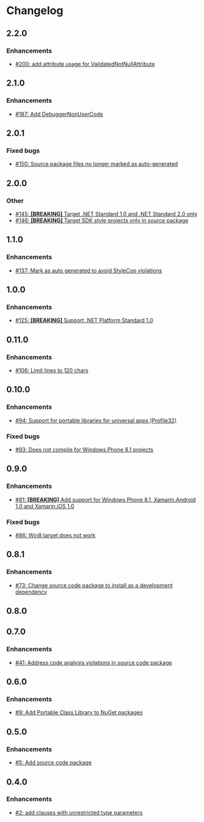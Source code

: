 # Changelog

## 2.2.0

### Enhancements

- [#200: add attribute usage for ValidatedNotNullAttribute](https://github.com/adamralph/liteguard/pull/200)

## 2.1.0

### Enhancements

- [#187: Add DebuggerNonUserCode](https://github.com/adamralph/liteguard/pull/187)

## 2.0.1

### Fixed bugs

- [#150: Source package files no longer marked as auto-generated](https://github.com/adamralph/liteguard/issues/150)

## 2.0.0

### Other

- [#145: **[BREAKING]** Target .NET Standard 1.0 and .NET Standard 2.0 only](https://github.com/adamralph/liteguard/issues/145)
- [#146: **[BREAKING]** Target SDK style projects only in source package](https://github.com/adamralph/liteguard/issues/146)

## 1.1.0

### Enhancements

- [#137: Mark as auto generated to avoid StyleCop violations](https://github.com/adamralph/liteguard/issues/137)

## 1.0.0

### Enhancements

- [#125: **[BREAKING]** Support .NET Platform Standard 1.0](https://github.com/adamralph/liteguard/issues/125)

## 0.11.0

### Enhancements

- [#106: Limit lines to 120 chars](https://github.com/adamralph/liteguard/issues/106)

## 0.10.0

### Enhancements

- [#94: Support for portable libraries for universal apps (Profile32)](https://github.com/adamralph/liteguard/issues/94)

### Fixed bugs

- [#93: Does not compile for Windows Phone 8.1 projects](https://github.com/adamralph/liteguard/issues/93)

## 0.9.0

### Enhancements

- [#81: **[BREAKING]** Add support for Windows Phone 8.1, Xamarin.Android 1.0 and Xamarin.iOS 1.0](https://github.com/adamralph/liteguard/issues/81)

### Fixed bugs

- [#86: Win8 target does not work](https://github.com/adamralph/liteguard/issues/86)

## 0.8.1

### Enhancements

- [#73: Change source code package to install as a development dependency](https://github.com/adamralph/liteguard/issues/73)

## 0.8.0

## 0.7.0

### Enhancements

- [#41: Address code analysis violations in source code package](https://github.com/adamralph/liteguard/issues/41)

## 0.6.0

### Enhancements

- [#9: Add Portable Class Library to NuGet packages](https://github.com/adamralph/liteguard/issues/9)

## 0.5.0

### Enhancements

- [#5: Add source code package](https://github.com/adamralph/liteguard/issues/5)

## 0.4.0

### Enhancements

- [#2: add clauses with unrestricted type parameters](https://github.com/adamralph/liteguard/issues/2)
